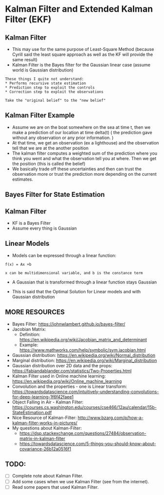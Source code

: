 # Kalman Filter and Extended Kalman Filter (EKF)

## Kalman Filter
* This may use for the same purpose of Least-Square Method (because Cyrill said the least square approach as well as the
 KF will provide the same result)
* Kalman Filter is the Bayes filter for the Gaussian linear case (assume world is Gaussian distribution)
```text
These things I quite not understand: 
* Performs recursive state estimation 
* Prediction step to exploit the controls 
* Correction step to exploit the observations 

Take the "original belief" to the "new belief"

```

## Kalman Filter Example

* Assume we are on the boat somewhere on the sea at time t, then we make a prediction of our location at time delta(t) (
the prediction gave without any observation or any prior information.
  )
* At that time, we get an observation (ex a lighthouse) and the observation tell that we are at the another position 
* The kalman filter computes a weighted sum of the prediction where you think you went and what the observation tell you 
at where. Then we get the position (this is called the belief)
* We basically trade off these uncertainties and then can trust the observation more or trust the prediction more depending
on the current estimates. 

## Bayes Filter for State Estimation

## Kalman Filter 
* KF is a Bayes Filter
* Assume every thing is Gaussian


## Linear Models
* Models can be expressed through a linear function: 
```text
f(x) = Ax +b 

x can be multidimensional variable, and b is the constance term
```
* A Gaussian that is transformed through a linear function stays Gaussian

* This is said that the Optimal Solution for Linear models and with Gaussian distribution




## MORE RESOURCES
* Bayes Filter: https://johnwlambert.github.io/bayes-filter/
* Jacobian Matrix: 
  * Definition: https://en.wikipedia.org/wiki/Jacobian_matrix_and_determinant
  * Example: https://www.mathworks.com/help/symbolic/sym.jacobian.html
* Gaussian distribution: https://en.wikipedia.org/wiki/Normal_distribution
* Marginal distribution: https://en.wikipedia.org/wiki/Marginal_distribution
* Gaussian distribution over 2D data and the props: https://fabiandablander.com/statistics/Two-Properties.html
* Kalman Filter used in Online machine learning: https://en.wikipedia.org/wiki/Online_machine_learning
* Convolution and the properties - one is Linear transform: https://towardsdatascience.com/intuitively-understanding-convolutions-for-deep-learning-1f6f42faee1
* Object Falling in Air - Kalman Filter: https://courses.cs.washington.edu/courses/cse466/12au/calendar/15b-StateEstimation.pdf
* Nice Resource of Kalman-Filter: http://www.bzarg.com/p/how-a-kalman-filter-works-in-pictures/
* My questions about Kalman-Filter:
  * https://dsp.stackexchange.com/questions/27484/observation-matrix-in-kalman-filter
  * https://towardsdatascience.com/5-things-you-should-know-about-covariance-26b12a0516f1
  
## TODO: 
- [ ] Complete note about Kalman Filter.
- [ ] Add some cases when we use Kalman Filter (see from the internet).
- [ ] Read some papers that used Kalman Filter.